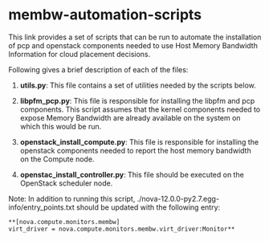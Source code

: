 # membw-automation-scripts

This link provides a set of scripts that can be run to automate
the installation of pcp and openstack components needed to use
Host Memory Bandwidth Information for cloud placement decisions.

Following gives a brief description of each of the files:

1. **utils.py**: This file contains a set of utilities needed by the scripts below.

2. **libpfm_pcp.py**: This file is responsible for installing the libpfm
and pcp components. This script assumes that the kernel components needed
to expose Memory Bandwidth are already available on the system on which this
would be run.

3. **openstack_install_compute.py**: This file is responsible for installing the openstack
components needed to report the host memory bandwidth on the Compute node.

4. **openstac_install_controller.py**: This file should be executed on the OpenStack scheduler
node.

Note: In addition to running this script, ./nova-12.0.0-py2.7.egg-info/entry_points.txt
should be updated with the following entry:

```
**[nova.compute.monitors.membw]
virt_driver = nova.compute.monitors.membw.virt_driver:Monitor**
```

